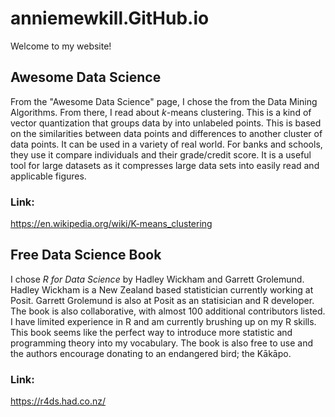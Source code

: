 # anniemewkill.GitHub.io

Welcome to my website!

## Awesome Data Science
From the "Awesome Data Science" page, I chose the from the Data Mining Algorithms. From there, I read about _k_-means clustering. This is a kind of vector quantization that groups data by into unlabeled points. This is based on the similarities between data points and differences to another cluster of data points. It can be used in a variety of real world. For banks and schools, they use it  compare individuals and their grade/credit score. It is a useful tool for large datasets as it compresses large data sets into easily read and applicable figures. 

### Link:
https://en.wikipedia.org/wiki/K-means_clustering

## Free Data Science Book
I chose _R for Data Science_ by Hadley Wickham and Garrett Grolemund. Hadley Wickham is a New Zealand based statistician currently working at Posit. Garrett Grolemund is also at Posit as an statisician and R developer. The book is also collaborative, with almost 100 additional contributors listed. I have limited experience in R and am currently brushing up on my R skills. This book seems like the perfect way to introduce more statistic and programming theory into my vocabulary. The book is also free to use and the authors encourage donating to an endangered bird; the Kākāpo. 

### Link: 
https://r4ds.had.co.nz/
